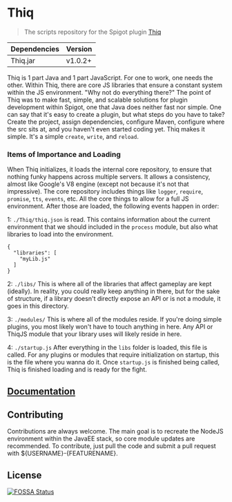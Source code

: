 # Thiq
>The scripts repository for the Spigot plugin [Thiq](https://github.com/Thiq/Thiq)   

|Dependencies|Version|
|---|---|
|Thiq.jar|v1.0.2+|

Thiq is 1 part Java and 1 part JavaScript. For one to work, one needs the other. Within Thiq, there are core JS libraries that ensure a constant system within the JS environment. "Why not do everything there?" The point of Thiq was to make fast, simple, and scalable solutions for plugin development within Spigot, one that Java does neither fast nor simple. One can say that it's easy to create a plugin, but what steps do you have to take? Create the project, assign dependencies, configure Maven, configure where the src sits at, and you haven't even started coding yet. Thiq makes it simple. It's a simple `create`, `write`, and `reload`. 

### Items of Importance and Loading
When Thiq initializes, it loads the internal core repository, to ensure that nothing funky happens across multiple servers. It allows a consistency, almost like Google's V8 engine (except not because it's not that impressive). The core repository includes things like `logger`, `require`, `promise`, `tts`, `events`, etc. All the core things to allow for a full JS environment. After those are loaded, the following events happen in order:

1: `./Thiq/thiq.json` is read. This contains information about the current environment that we should included in the `process` module, but also what libraries to load into the environment. 
```
{
  "libraries": [
    "myLib.js"
  ]
}
```

2: `./libs/` This is where all of the libraries that affect gameplay are kept (ideally). In reality, you could really keep anything in there, but for the sake of structure, if a library doesn't directly expose an API or is not a module, it goes in this directory.

3: `./modules/` This is where all of the modules reside. If you're doing simple plugins, you most likely won't have to touch anything in here. Any API or ThiqJS module that your library uses will likely reside in here. 

4: `./startup.js` After everything in the `libs` folder is loaded, this file is called. For any plugins or modules that require initialization on startup, this is the file where you wanna do it. Once `startup.js` is finished being called, Thiq is finished loading and is ready for the fight.

## [Documentation](http://docs.thiq.org)
## Contributing
Contributions are always welcome. The main goal is to recreate the NodeJS environment within the JavaEE stack, so core module updates are recommended. To contribute, just pull the code and submit a pull request with ${USERNAME}-{FEATURENAME}.
## License
[![FOSSA Status](https://app.fossa.io/api/projects/git%2Bgithub.com%2FThiq%2Fscripts.svg?type=large)](https://app.fossa.io/projects/git%2Bgithub.com%2FThiq%2Fscripts?ref=badge_large)
